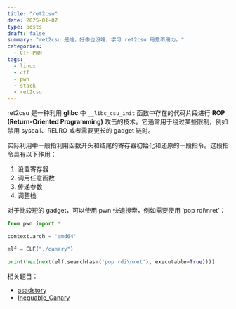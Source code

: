 ```yaml
---
title: "ret2csu"
date: 2025-01-07
type: posts
draft: false
summary: "ret2csu 是啥，好像也没啥，学习 ret2csu 用意不用力。"
categories:
  - CTF-PWN
tags:
  - linux
  - ctf
  - pwn
  - stack
  - ret2csu
---
```


ret2csu 是一种利用 **glibc** 中 `__libc_csu_init` 函数中存在的代码片段进行 **ROP (Return-Oriented Programming)** 攻击的技术。它通常用于绕过某些限制，例如禁用 syscall、RELRO 或者需要更长的 gadget 链时。

实际利用中一般指利用函数开头和结尾的寄存器初始化和还原的一段指令。这段指令具有以下作用：

1. 设置寄存器
2. 调用任意函数
3. 传递参数
4. 调整栈

对于比较短的 gadget，可以使用 pwn 快速搜索，例如需要使用 ‘pop rdi\nret’：

```python
from pwn import *

context.arch = 'amd64'

elf = ELF("./canary")

print(hex(next(elf.search(asm('pop rdi\nret'), executable=True))))
```

相关题目：

- [asadstory](../../writeup/DASCTF-challenge-202311/asadstory/)
- [Inequable_Canary](../../writeup/chb2024/Inequable_Canary/)

